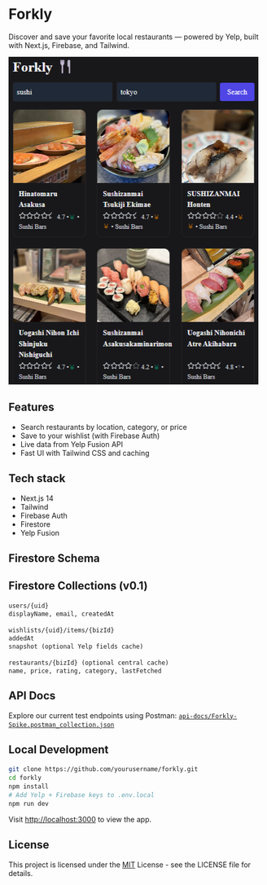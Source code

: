 # Forkly
Discover and save your favorite local restaurants — powered by Yelp, built with Next.js, Firebase, and Tailwind.

![Screenshot of Forkly restaurant search UI](./public/screenshot.png)

## Features

- Search restaurants by location, category, or price
- Save to your wishlist (with Firebase Auth)
- Live data from Yelp Fusion API
- Fast UI with Tailwind CSS and caching

## Tech stack
- Next.js 14
- Tailwind
- Firebase Auth
- Firestore
- Yelp Fusion

## Firestore Schema

## Firestore Collections (v0.1)
```
users/{uid}
displayName, email, createdAt

wishlists/{uid}/items/{bizId}
addedAt
snapshot (optional Yelp fields cache)

restaurants/{bizId} (optional central cache)
name, price, rating, category, lastFetched
```
## API Docs

Explore our current test endpoints using Postman:
[`api-docs/Forkly-Spike.postman_collection.json`](./api-docs/Forkly-Spike.postman_collection.json)

## Local Development

```bash
git clone https://github.com/yourusername/forkly.git
cd forkly
npm install
# Add Yelp + Firebase keys to .env.local
npm run dev
```

Visit [http://localhost:3000](http://localhost:3000) to view the app.



## License
This project is licensed under the [MIT](https://mit-license.org) License - see the LICENSE file for details.